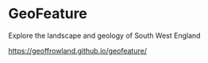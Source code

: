 # GeoFeature
Explore the landscape and geology of South West England

https://geoffrowland.github.io/geofeature/
